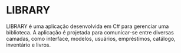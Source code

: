 # LIBRARY
LIBRARY é uma aplicação desenvolvida em C# para gerenciar uma biblioteca. A aplicação é projetada para comunicar-se entre diversas camadas, como interface, modelos, usuários, empréstimos, catálogo, inventário e livros.

